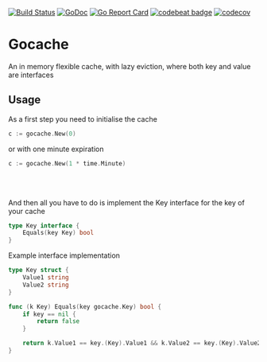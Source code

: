 [![Build Status](https://travis-ci.org/SotirisAlfonsos/gocache.svg?branch=main)](https://travis-ci.org/SotirisAlfonsos/gocache)
[![GoDoc](https://godoc.org/github.com/SotirisAlfonsos/gocache?status.png)](https://godoc.org/github.com/SotirisAlfonsos/gocache)
[![Go Report Card](https://goreportcard.com/badge/github.com/SotirisAlfonsos/gocache)](https://goreportcard.com/report/github.com/SotirisAlfonsos/gocache)
[![codebeat badge](https://codebeat.co/badges/d47cd5fb-cb6c-4eea-9f3c-c414655dbe3a)](https://codebeat.co/projects/github-com-sotirisalfonsos-gocache-main)
[![codecov](https://codecov.io/gh/SotirisAlfonsos/gocache/branch/main/graph/badge.svg?token=pOexX69rp4)](https://codecov.io/gh/SotirisAlfonsos/gocache)

# Gocache
An in memory flexible cache, with lazy eviction, where both key and value are interfaces 

## Usage
As a first step you need to initialise the cache
```go
c := gocache.New(0)
```
or with one minute expiration
```go
c := gocache.New(1 * time.Minute)
```
<br/><br/>

And then all you have to do is implement the Key interface for the key of your cache
```go
type Key interface {
	Equals(key Key) bool
}
```

Example interface implementation
```go
type Key struct {
	Value1 string
	Value2 string
}

func (k Key) Equals(key gocache.Key) bool {
	if key == nil {
		return false
	}

	return k.Value1 == key.(Key).Value1 && k.Value2 == key.(Key).Value2
}
```
